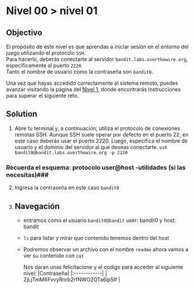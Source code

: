 # Nivel 00 > nivel 01

## Objectivo
El propósito de este nivel es que aprendas a iniciar sesión en el entorno del juego utilizando el protocolo `SSH`.  
Para hacerlo, deberás conectarte al servidor `bandit.labs.overthewire.org`, específicamente al puerto `2220`.  
Tanto el nombre de usuario como la contraseña son `bandit0`.

Una vez que hayas accedido correctamente al sistema remoto, puedes avanzar visitando la página del [Nivel 1](https://overthewire.org/wargames/bandit/bandit1.html), donde encontrarás instrucciones para superar el siguiente reto.

## Solution

1. Abre tu terminal y, a continuación, utiliza el protocolo de conexiones remotas SSH.
    Aunque SSH suele operar por defecto en el puerto 22, en este caso deberás usar el puerto 2220.
    Luego, especifica el nombre de usuario y el dominio del servidor al que deseas conectarte.
    `ssh bandit0@bandit.labs.overthewire.org -p 2220`

### Recuerda el esquema: protocolo user@host -utilidades (si las necesitas)###

2. Ingresa la contraseña en este caso <code>bandit0</code>

3. ## Navegación ##
    - entramos como el usuario <code>bandit0@bandit</code> user: bandit0 y host: bandit
    - <code>ls</code> para listar y mirar que contenido tenemos dentro del host
    - Podremos observar un archivo con el nombre <code>readme</code> ahora vamos a ver su
      contenido con <code>cat</code>
      
      Nos daran unas felicitacione y el codigo para acceder al siguiente nivel: 
      |Contraseña|
      |:------------|
      | ZjLjTmM6FvvyRnrb2rfNWOZOTa6ip5If | 
      







